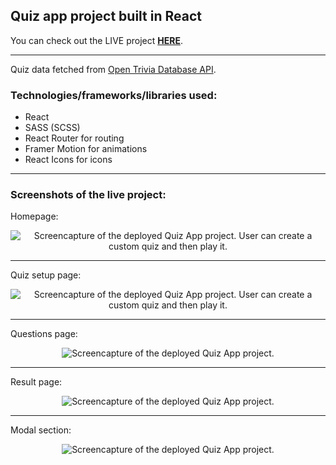 ## Quiz app project built in React

You can check out the LIVE project [**HERE**](https://quiz-app-mr.netlify.app/ 'Completed project').

---

Quiz data fetched from [Open Trivia Database API](https://opentdb.com/ 'Trivia  Database homepage').

### Technologies/frameworks/libraries used:

- React
- SASS (SCSS)
- React Router for routing
- Framer Motion for animations
- React Icons for icons

---

### Screenshots of the live project:

Homepage:

<p align="center">
<img src="https://i.imgur.com/cVA1Bdw.png" alt="Screencapture of the deployed Quiz App project. User can create a custom quiz and then play it." title="Screenshot of the homepage"/>
</p>

---

Quiz setup page:

<p align="center">
<img src="https://i.imgur.com/06XNaMy.png" alt="Screencapture of the deployed Quiz App project. User can create a custom quiz and then play it." title="Screenshot of the quiz setup page"/>
</p>

---

Questions page:

<p align="center">
<img src="https://i.imgur.com/lFwBqU3.png" alt="Screencapture of the deployed Quiz App project." title="Screenshot of the questions page"/>
</p>

---

Result page:

<p align="center">
<img src="https://i.imgur.com/jzX9McU.png" alt="Screencapture of the deployed Quiz App project." title="Screenshot of the result page"/>
</p>

---

Modal section:

<p align="center">
<img src="https://i.imgur.com/LzaGRnE.png" alt="Screencapture of the deployed Quiz App project." title="Screenshot of the modal page in result section"/>
</p>
